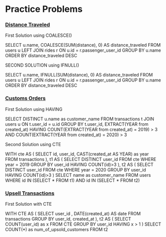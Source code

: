  # Practice Problems

### [Distance Traveled]("https://www.interviewquery.com/questions/distance-traveled")

First Solution using COALESCE()

SELECT u.name, COALESCE(SUM(distance), 0) AS distance_traveled
FROM users u
LEFT JOIN rides r
    ON u.id = r.passenger_user_id
GROUP BY u.name
ORDER BY distance_traveled DESC

SECOND SOLUTION using IFNULL()

SELECT u.name, IFNULL(SUM(distance), 0) AS distance_traveled
FROM users u
LEFT JOIN rides r
    ON u.id = r.passenger_user_id
GROUP BY u.name
ORDER BY distance_traveled DESC

### [Customs Orders]("https://www.interviewquery.com/questions/customer-orders")

First Solution using HAVING

SELECT DISTINCT u.name as customer_name
FROM transactions t
JOIN users u
    ON t.user_id = u.id
GROUP BY t.user_id, EXTRACT(YEAR from created_at)
HAVING COUNT(EXTRACT(YEAR from created_at) = 2019) > 3
        AND 
        COUNT(EXTRACT(YEAR from created_at) = 2020) > 3

Second Solution using CTE

WITH cte AS (
    SELECT id, user_id, CAST(created_at AS YEAR) as year
    FROM transactions
),
t1 AS (
    SELECT DISTINCT user_id
    FROM cte
    WHERE year = 2019
    GROUP BY user_id
    HAVING COUNT(id)>3
),
t2 AS (
    SELECT DISTINCT user_id
    FROM cte
    WHERE year = 2020
    GROUP BY user_id
    HAVING COUNT(id)>3
)
SELECT name as customer_name
FROM users
WHERE id IN (SELECT * FROM t1) AND id IN (SELECT * FROM t2)

### [Upsell Transactions]("https://www.interviewquery.com/questions/upsell-transactions")

First Solution with CTE

WITH CTE AS (
    SELECT 
        user_id
        , DATE(created_at) AS date
    FROM transactions
    GROUP BY user_id, created_at
),
t2 AS (
    SELECT COUNT(user_id) as x
    FROM CTE
    GROUP BY user_id
    HAVING x > 1
)
SELECT COUNT(*) as num_of_upsold_customers
FROM t2
